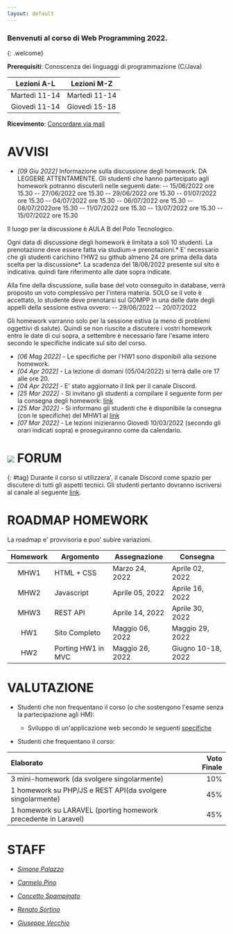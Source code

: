 ```yaml
---
layout: default
---
```


### Benvenuti al corso di Web Programming 2022.
{: .welcome} 

**Prerequisiti**: Conoscenza dei linguaggi di programmazione (C/Java)  

| Lezioni A-L     | Lezioni M-Z   |
| :----------:    | --------------|
| Martedì 11-14    | Martedì 11-14  |
| Giovedì 11-14    | Giovedì 15-18  |

**Ricevimento**: [Concordare via mail](#staff) 


# AVVISI
- *[09 Giu 2022]* Informazione sulla discussione degli homework.  DA LEGGERE ATTENTAMENTE.
Gli studenti che hanno partecipato agli homework potranno discuterli nelle seguenti date:
-- 15/06/2022 ore 15.30
-- 27/06/2022 ore 15.30
-- 29/06/2022 ore 15.30
-- 01/07/2022  ore 15.30
-- 04/07/2022 ore 15.30
-- 06/07/2022 ore 15.30
-- 08/07/2022ore 15.30
-- 11/07/2022 ore 15.30
-- 13/07/2022 ore 15.30
-- 15/07/2022 ore 15.30

Il luogo per la discussione è AULA B del Polo Tecnologico.

Ogni data di discussione degli homework è limitata a soli 10 studenti. La prenotazione deve essere fatta via studium-> prenotazioni.* E’ necessario che gli studenti carichino l’HW2 su github almeno 24 ore  prima della data scelta per la discussione*. La scadenza del 18/06/2022 presente sul sito è indicativa. quindi fare riferimento alle date sopra indicate.

Alla fine della discussione, sulla base del voto conseguito in database, verrà proposto un voto complessivo per l'intera materia. SOLO se il voto è accettato, lo studente deve prenotarsi sul GOMPP in una delle date degli appelli della sessione estiva ovvero: 
--  29/06/2022
--  20/07/2022

Gli homework varranno solo per la sessione estiva (a meno di problemi oggettivi di salute). Quindi se non riuscite a discutere i vostri homework entro le date di cui sopra, a settembre è necessario fare l'esame intero secondo le specifiche indicate sul sito del corso. 

- *[06 Mag 2022]* - Le specifiche per l'HW1 sono disponibili alla sezione homework.
- *[04 Apr 2022]* - La lezione di domani (05/04/2022) si terrà dalle ore 17 alle ore 20.
- *[04 Apr 2022]* - E' stato aggiornato il link per il canale Discord.
- *[25 Mar 2022]* - Si invitano gli studenti a compilare il seguente form per la consegna degli homework: [link](https://forms.gle/ZggUdJACy4sDSexAA)
- *[25 Mar 2022]* - Si informano gli studenti che è disponibile la consegna (con le specifiche) del MHW1 al [link](https://perceivelab.github.io/web-programming-course/mhw1)
- *[07 Mar 2022]* - Le lezioni inizieranno Giovedì 10/03/2022 (secondo gli orari indicati sopra) e proseguiranno come da calendario.




# ![](https://img.shields.io/badge/-7289DA?style=flat&logo=discord&logoColor=white) FORUM 
{: #tag}
Durante il corso si utilizzera', il canale Discord come spazio per discutere di tutti gli aspetti tecnici. Gli studenti pertanto dovranno iscriversi al canale al seguente [link](https://discord.gg/TjNDXYc5).


# ROADMAP HOMEWORK
La roadmap e' provvisoria e puo' subire variazioni.

| Homework | Argomento          | Assegnazione    | Consegna           |
| :-------:| ------------------ | --------------- | -------            |
| MHW1     | HTML + CSS         | Marzo 24, 2022  | Aprile 02, 2022    |
| MHW2     | Javascript         | Aprile 05, 2022 | Aprile 16, 2022    |
| MHW3     | REST API           | Aprile 14, 2022 | Aprile 30, 2022    |
| HW1      | Sito Completo      | Maggio 06, 2022 | Maggio 29, 2022    |
| HW2      | Porting HW1 in MVC | Maggio 26, 2022 | Giugno 10-18, 2022 |

# VALUTAZIONE

- Studenti che non frequentano il corso (o che sostengono l'esame senza la partecipazione agli HM):

  - Sviluppo di un'applicazione web secondo le seguenti [specifiche](https://drive.google.com/file/d/108HxBicJ0u5Dils_82hDVs94bTGHVvOI/view?usp=sharing)

- Studenti che frequentano il corso:

| Elaborato     | Voto Finale   |
| :--------     |    -------: |
| 3 mini-homework (da svolgere singolarmente) | 10% |
| 1 homework su PHP/JS e REST API(da svolgere singolarmente)    | 45%  |
| 1 homework su LARAVEL (porting homework precedente in Laravel) | 45% |




# STAFF

- *[Simone Palazzo](mailto:palazzosim@dieei.unict.it)*

- *[Carmelo Pino](mailto:cpino@dieei.unict.it)*

- *[Concetto Spampinato](mailto:cspampin@dieei.unict.it)*

- *[Renato Sortino](mailto:renato.sortino@phd.unict.it)*

- *[Giuseppe Vecchio](mailto:giuseppe.vecchio@phd.unict.it)*


[404]: /web-programming-course/fallback
